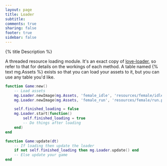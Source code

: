 ```yaml
---
layout: page
title: Loader 
subtitle:
comments: true
sharing: false
footer: true
sidebar: false 
---
```


{% title Description %}

A threaded resource loading module. It's an exact copy of [love-loader](https://github.com/kikito/love-loader), 
so refer to that for details on the workings of each method. A table named {% text mg.Assets %} exists so that 
you can load your assets to it, but you can use any table you'd like.

~~~ lua
function Game:new()
    -- Load assets
    mg.Loader.newImage(mg.Assets, 'female_idle', 'resources/female/idle.png')
    mg.Loader.newImage(mg.Assets, 'female_run', 'resources/female/run.png')

    self.finished_loading = false
    mg.Loader.start(function() 
        self.finished_loading = true 
        -- Do things after loading
    end)
end

function Game:update(dt)
    -- If loading then update the loader
    if not self.finished_loading then mg.Loader.update() end
    -- Else update your game
end
~~~
